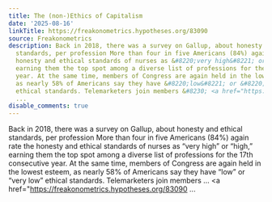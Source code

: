 ```yaml
---
title: The (non-)Ethics of Capitalism
date: '2025-08-16'
linkTitle: https://freakonometrics.hypotheses.org/83090
source: Freakonometrics
description: Back in 2018, there was a survey on Gallup, about honesty and ethical
  standards, per profession More than four in five Americans (84%) again rate the
  honesty and ethical standards of nurses as &#8220;very high&#8221; or &#8220;high,&#8221;
  earning them the top spot among a diverse list of professions for the 17th consecutive
  year. At the same time, members of Congress are again held in the lowest esteem,
  as nearly 58% of Americans say they have &#8220;low&#8221; or &#8220;very low&#8221;
  ethical standards. Telemarketers join members &#8230; <a href="https://freakonometrics.hypotheses.org/83090
  ...
disable_comments: true
---
```

Back in 2018, there was a survey on Gallup, about honesty and ethical standards, per profession More than four in five Americans (84%) again rate the honesty and ethical standards of nurses as &#8220;very high&#8221; or &#8220;high,&#8221; earning them the top spot among a diverse list of professions for the 17th consecutive year. At the same time, members of Congress are again held in the lowest esteem, as nearly 58% of Americans say they have &#8220;low&#8221; or &#8220;very low&#8221; ethical standards. Telemarketers join members &#8230; <a href="https://freakonometrics.hypotheses.org/83090 ...